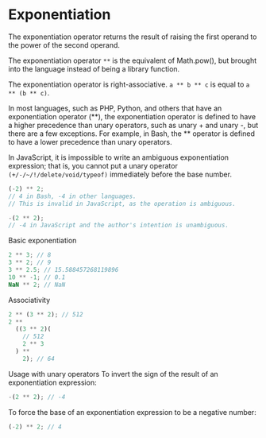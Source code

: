 # Exponentiation

The exponentiation operator returns the result of raising the first operand to the power of the second operand.

The exponentiation operator `**` is the equivalent of Math.pow(), but brought into the language instead of being a library function.

The exponentiation operator is right-associative. `a ** b ** c` is equal to `a ** (b ** c)`.

In most languages, such as PHP, Python, and others that have an exponentiation operator (**), the exponentiation operator is defined to have a higher precedence than unary operators, such as unary + and unary -, but there are a few exceptions. For example, in Bash, the ** operator is defined to have a lower precedence than unary operators.

In JavaScript, it is impossible to write an ambiguous exponentiation expression; that is, you cannot put a unary operator `(+/-/~/!/delete/void/typeof)` immediately before the base number.

```js
(-2) ** 2;
// 4 in Bash, -4 in other languages.
// This is invalid in JavaScript, as the operation is ambiguous.

-(2 ** 2);
// -4 in JavaScript and the author's intention is unambiguous.
```

Basic exponentiation

```js
2 ** 3; // 8
3 ** 2; // 9
3 ** 2.5; // 15.588457268119896
10 ** -1; // 0.1
NaN ** 2; // NaN
```

Associativity

```js
2 ** (3 ** 2); // 512
2 **
  ((3 ** 2)(
    // 512
    2 ** 3
  ) **
    2); // 64
```

Usage with unary operators
To invert the sign of the result of an exponentiation expression:

```js
-(2 ** 2); // -4
```

To force the base of an exponentiation expression to be a negative number:

```js
(-2) ** 2; // 4
```
